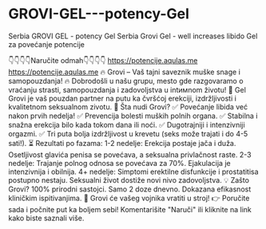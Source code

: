 # GROVI-GEL---potency-Gel
Serbia GROVI GEL - potency Gel  Serbia Grovi Gel - well increases libido  Gel za povećanje potencije


👇👇👇👇Naručite odmah👇👇👇👇
https://potencije.aqulas.me
https://potencije.aqulas.me
🔥 Grovi – Vaš tajni saveznik muške snage i samopouzdanja! 🔥
Dobrodošli u našu grupu, mesto gde razgovaramo o vraćanju strasti, samopouzdanja i zadovoljstva u intимnom životu! 💪 Gel Grovi je vaš pouzdan partner na putu ka čvršćoj erekciji, izdržljivosti i kvalitetnom seksualnom zivotu.
🎯 Šta nudi Grovi?
✅ Povećanje libida već nakon prvih nedelja!
✅ Prevencija bolesti muških polnih organa.
✅ Stabilna i snažna erekcija bilo kada tokom dana ili noći.
✅ Dugotrajniji i intenzivniji orgazmi.
✅ Tri puta bolja izdržljivost u krevetu (seks može trajati i do 4-5 sati!).
⏳ Rezultati po fazama:
1-2 nedelje: Erekcija postaje jača i duža. Osetljivost glavića penisa se povećava, a seksualna privlačnost raste.
2-3 nedelje: Trajanje polnog odnosa se povećava za 70%. Ejakulacija je intenzivnija i obilnija.
4+ nedelje: Simptomi erektilne disfunkcije i prostatitisa postupno nestaju. Seksualni život dostiže novi nivo zadovoljstva.
💡 Zašto Grovi?
100% prirodni sastojci.
Samo 2 doze dnevno.
Dokazana efikasnost kliničkim ispitivanjima.
💪 Grovi će vašeg vojnika vratiti u stroj!
👉 Poručite sada i počnite put ka boljem sebi!
Komentarišite "Naruči" ili kliknite na link kako biste saznali više.
